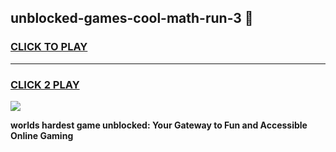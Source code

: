 
## unblocked-games-cool-math-run-3 👋
<h3>
<a href="https://premium.freeplayer.one?title=unblocked-games-cool-math-run-3&ref=14F">CLICK TO PLAY</a></h3>
<hr>

<h3>
<a href="https://premium.freeplayer.one?title=unblocked-games-cool-math-run-3&ref=14F">CLICK 2 PLAY</a>
  
</h3>

<a href="https://premium.freeplayer.one?title=unblocked-games-cool-math-run-3&ref=12F/"><img src="https://clearcache.store/games.png"></a>


**worlds hardest game unblocked: Your Gateway to Fun and Accessible Online Gaming**
